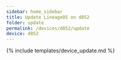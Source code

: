 ```yaml
---
sidebar: home_sidebar
title: Update LineageOS on d852
folder: update
permalink: /devices/d852/update
device: d852
---
```

{% include templates/device_update.md %}
